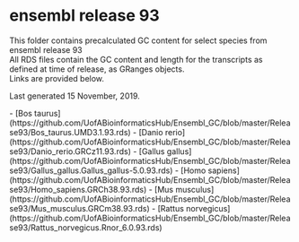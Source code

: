 # ensembl release 93

<p>This folder contains precalculated GC content for select species from ensembl release 93<br>
All RDS files contain the GC content and length for the transcripts as defined at time of release, as GRanges objects.<br>
Links are provided below.</p>

<p>Last generated 15 November, 2019.</p>
- [Bos taurus](https://github.com/UofABioinformaticsHub/Ensembl_GC/blob/master/Release93/Bos_taurus.UMD3.1.93.rds)
- [Danio rerio](https://github.com/UofABioinformaticsHub/Ensembl_GC/blob/master/Release93/Danio_rerio.GRCz11.93.rds)
- [Gallus gallus](https://github.com/UofABioinformaticsHub/Ensembl_GC/blob/master/Release93/Gallus_gallus.Gallus_gallus-5.0.93.rds)
- [Homo sapiens](https://github.com/UofABioinformaticsHub/Ensembl_GC/blob/master/Release93/Homo_sapiens.GRCh38.93.rds)
- [Mus musculus](https://github.com/UofABioinformaticsHub/Ensembl_GC/blob/master/Release93/Mus_musculus.GRCm38.93.rds)
- [Rattus norvegicus](https://github.com/UofABioinformaticsHub/Ensembl_GC/blob/master/Release93/Rattus_norvegicus.Rnor_6.0.93.rds)